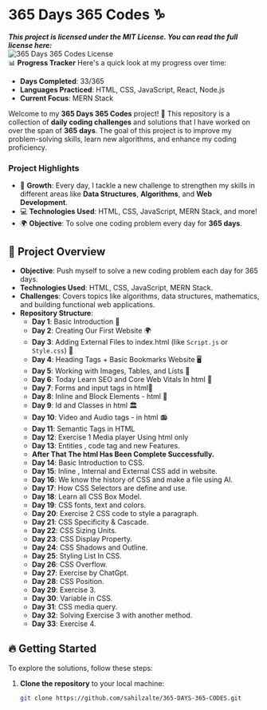 # 365 Days 365 Codes ♑
_**This project is licensed under the **MIT License**. You can read the full license here:**_  
![365 Days 365 Codes License](https://github.com/sahilzalte/365-DAYS-365-CODES/raw/main/365%20Days%20Code%20Licence.png)
<br>
📊 **Progress Tracker**
Here's a quick look at my progress over time:

- **Days Completed**: 33/365
- **Languages Practiced**: HTML, CSS, JavaScript, React, Node.js
- **Current Focus**: MERN Stack

Welcome to my **365 Days 365 Codes** project! 🚀 This repository is a collection of **daily coding challenges** and solutions that I have worked on over the span of **365 days**. The goal of this project is to improve my problem-solving skills, learn new algorithms, and enhance my coding proficiency.

### Project Highlights
- 🌱 **Growth**: Every day, I tackle a new challenge to strengthen my skills in different areas like **Data Structures**, **Algorithms**, and **Web Development**.
- 💻 **Technologies Used**: HTML, CSS, JavaScript, MERN Stack, and more!
- 🌍 **Objective**: To solve one coding problem every day for **365 days**.

## 🚀 Project Overview

- **Objective**: Push myself to solve a new coding problem each day for 365 days.
- **Technologies Used**: HTML, CSS, JavaScript, MERN Stack.
- **Challenges**: Covers topics like algorithms, data structures, mathematics, and building functional web applications.
- **Repository Structure**:
  - **Day 1**: Basic Introduction 🌱
  - **Day 2**: Creating Our First Website 🌍
  - **Day 3**: Adding External Files to index.html (like `Script.js` or `Style.css`) 📄
  - **Day 4**: Heading Tags + Basic Bookmarks Website 🖥️
  - **Day 5**: Working with Images, Tables, and Lists 📸
  - **Day 6**: Today Learn SEO and Core Web Vitals In html 📶
  - **Day 7**: Forms and input tags in html📄
  - **Day 8**: Inline and Block Elements - html 🚩
  - **Day 9**: Id and Classes in html 🏛️
  - **Day 10**: Video and Audio tags - in html 📻
  - **Day 11**: Semantic Tags in HTML
  - **Day 12**: Exercise 1  Media player Using html only
  - **Day 13**: Entities , code tag and new Features.
  - **After That The html Has Been Complete Successfully.**
  - **Day 14**: Basic Introduction to CSS.
  - **Day 15**: Inline , Internal and External CSS add in website.
  - **Day 16**: We know the history of CSS and make a file using AI.
  - **Day 17**: How CSS Selectors are define and use.
  - **Day 18**: Learn all CSS Box Model.
  - **Day 19**: CSS fonts, text and colors.
  - **Day 20**: Exercise 2 CSS code to style a paragraph.
  - **Day 21**: CSS Specificity & Cascade.
  - **Day 22**: CSS Sizing Units.
  - **Day 23**: CSS Display Property.
  - **Day 24**: CSS Shadows and Outline.
  - **Day 25**: Styling List In CSS.
  - **Day 26**: CSS Overflow.
  - **Day 27**: Exercise by ChatGpt.
  - **Day 28**: CSS Position.
  - **Day 29**: Exercise 3.
  - **Day 30**: Variable in CSS.
  - **Day 31**: CSS media query.
  - **Day 32**: Solving Exercise 3 with another method.
  - **Day 33**: Exercise 4.

## 🔥 Getting Started

To explore the solutions, follow these steps:

1. **Clone the repository** to your local machine:
   ```bash
   git clone https://github.com/sahilzalte/365-DAYS-365-CODES.git